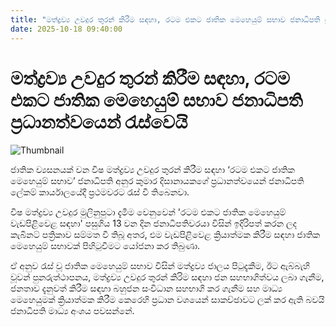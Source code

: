 ```yaml
---
title: "මත්ද්‍රව්‍ය උවදුර තුරන් කිරීම සඳහා, රටම එකට ජාතික මෙහෙයුම් සභාව ජනාධිපති ප්‍රධානත්වයෙන් රැස්වෙයි"
date: 2025-10-18 09:40:00
---
```


# මත්ද්‍රව්‍ය උවදුර තුරන් කිරීම සඳහා, රටම එකට ජාතික මෙහෙයුම් සභාව ජනාධිපති ප්‍රධානත්වයෙන් රැස්වෙයි

![Thumbnail](https://helakuru.sgp1.cdn.digitaloceanspaces.com/esana/images/lib/akd-ratama-ekata.jpg)

ජාතික ව්‍යසනයක් වන විෂ මත්ද්‍රව්‍ය උවදුර තුරන් කිරීම සඳහා ‘රටම එකට ජාතික මෙහෙයුම් සභාව’ ජනාධිපති අනුර කුමාර දිසානායකගේ ප්‍රධානත්වයෙන් ජනාධිපති ලේකම් කාර්යාලයේදී ප්‍රථමවරට රැස් වී තිබෙනවා.

විෂ මත්ද්‍රව්‍ය උවදුර මුලිනුපුටා දැමීම වෙනුවෙන් 'රටම එකට ජාතික මෙහෙයුම් වැඩපිළිවෙළ සඳහා' පසුගිය 13 වන දින ජනාධිපතිවරයා විසින් ඉදිරිපත් කරන ලද කැබිනට් පත්‍රිකාව සම්මත වී තිබූ අතර, එම වැඩපිළිවෙළ ක්‍රියාත්මක කිරීම සඳහා ජාතික මෙහෙයුම් සභාවක් පිහිටුවීමට යෝජනා කර තිබුණා.

ඒ අනුව රැස් වූ ජාතික මෙහෙයුම් සභාව විසින් මත්ද්‍රව්‍ය ජාලය පිටුදැකීම, ඊට ඇබ්බැහි වූවන් පුනරුත්ථාපනය, මත්ද්‍රව්‍ය උවදුර තුරන් කිරිම සඳහා ජන සහභාගිත්වය ලබා ගැනීම, ජනතාව දැනුවත් කිරීම සඳහා බහුජන සංවිධාන සහභාගි කර ගැනීම සහ මාධ්‍ය මෙහෙයුමක් ක්‍රියාත්මක කිරීම කෙරෙහි ප්‍රධාන වශයෙන් සාකච්ඡාවට ලක් කර ඇති බවයි ජනාධිපති මාධ්‍ය අංශය පවසන්නේ.

